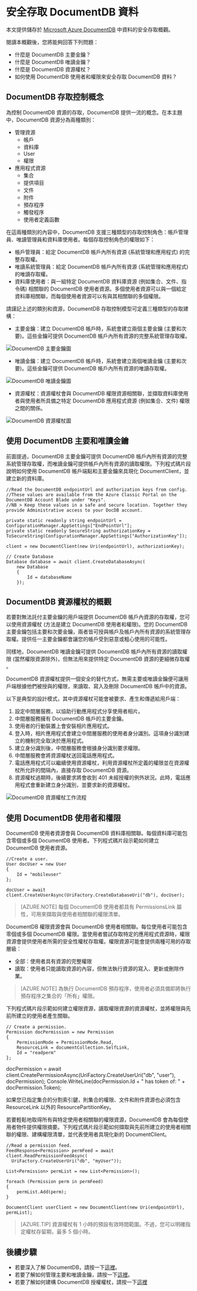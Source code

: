 <properties 
	pageTitle="了解如何安全存取 DocumentDB 中的資料 | Microsoft Azure" 
	description="深入了解 DocumentDB 中的存取控制概念，其中包括主要金鑰、唯讀金鑰、使用者和權限。" 
	services="documentdb" 
	authors="kiratp" 
	manager="jhubbard" 
	editor="monicar" 
	documentationCenter=""/>

<tags 
	ms.service="documentdb" 
	ms.workload="data-services" 
	ms.tgt_pltfrm="na" 
	ms.devlang="na" 
	ms.topic="article" 
	ms.date="09/19/2016" 
	ms.author="kipandya"/>

# 安全存取 DocumentDB 資料

本文提供儲存於 [Microsoft Azure DocumentDB](https://azure.microsoft.com/services/documentdb/) 中資料的安全存取概觀。

閱讀本概觀後，您將能夠回答下列問題：

-	什麼是 DocumentDB 主要金鑰？
-	什麼是 DocumentDB 唯讀金鑰？
-	什麼是 DocumentDB 資源權杖？
-	如何使用 DocumentDB 使用者和權限來安全存取 DocumentDB 資料？

## DocumentDB 存取控制概念

為控制 DocumentDB 資源的存取，DocumentDB 提供一流的概念。在本主題中，DocumentDB 資源分為兩種類別：

- 管理資源
	- 帳戶
	- 資料庫
	- User
	- 權限
- 應用程式資源
	- 集合
	- 提供項目
	- 文件
	- 附件
	- 預存程序
	- 觸發程序
	- 使用者定義函數

在這兩種類別的內容中，DocumentDB 支援三種類型的存取控制角色：帳戶管理員、唯讀管理員和資料庫使用者。每個存取控制角色的權限如下：
 
- 帳戶管理員：給定 DocumentDB 帳戶內所有資源 (系統管理和應用程式) 的完整存取權。
- 唯讀系統管理員：給定 DocumentDB 帳戶內所有資源 (系統管理和應用程式) 的唯讀存取權。
- 資料庫使用者：與一組特定 DocumentDB 資料庫資源 (例如集合、文件、指令碼) 相關聯的 DocumentDB 使用者資源。多個使用者資源可以與一個給定資料庫相關聯，而每個使用者資源可以有與其相關聯的多個權限。

請謹記上述的類別和資源，DocumentDB 存取控制模型可定義三種類型的存取建構：

- 主要金鑰：建立 DocumentDB 帳戶時，系統會建立兩個主要金鑰 (主要和次要)。這些金鑰可提供 DocumentDB 帳戶內所有資源的完整系統管理存取權。

![DocumentDB 主要金鑰圖](./media/documentdb-secure-access-to-data/masterkeys.png)

- 唯讀金鑰：建立 DocumentDB 帳戶時，系統會建立兩個唯讀金鑰 (主要和次要)。這些金鑰可提供 DocumentDB 帳戶內所有資源的唯讀存取權。

![DocumentDB 唯讀金鑰圖](./media/documentdb-secure-access-to-data/readonlykeys.png)

- 資源權杖：資源權杖會與 DocumentDB 權限資源相關聯，並擷取資料庫使用者與使用者所具備之特定 DocumentDB 應用程式資源 (例如集合、文件) 權限之間的關係。

![DocumentDB 資源權杖圖](./media/documentdb-secure-access-to-data/resourcekeys.png)

## 使用 DocumentDB 主要和唯讀金鑰

前面提過，DocumentDB 主要金鑰可提供 DocumentDB 帳戶內所有資源的完整系統管理存取權，而唯讀金鑰可提供帳戶內所有資源的讀取權限。下列程式碼片段說明如何使用 DocumentDB 帳戶端點和主要金鑰來具現化 DocumentClient，並建立新的資料庫。

    //Read the DocumentDB endpointUrl and authorization keys from config.
    //These values are available from the Azure Classic Portal on the DocumentDB Account Blade under "Keys".
    //NB > Keep these values in a safe and secure location. Together they provide Administrative access to your DocDB account.
    
    private static readonly string endpointUrl = ConfigurationManager.AppSettings["EndPointUrl"];
    private static readonly SecureString authorizationKey = ToSecureString(ConfigurationManager.AppSettings["AuthorizationKey"]);
        
    client = new DocumentClient(new Uri(endpointUrl), authorizationKey);
    
    // Create Database
    Database database = await client.CreateDatabaseAsync(
        new Database
        {
            Id = databaseName
        });


## DocumentDB 資源權杖的概觀

若要對無法託付主要金鑰的用戶端提供 DocumentDB 帳戶內資源的存取權，您可以使用資源權杖 (方法是建立 DocumentDB 使用者和權限)。您的 DocumentDB 主要金鑰包括主要和次要金鑰，兩者皆可授與帳戶及帳戶內所有資源的系統管理存取權。提供任一主要金鑰都會讓您的帳戶受到惡意或粗心使用的可能性。

同樣地，DocumentDB 唯讀金鑰可提供 DocumentDB 帳戶內所有資源的讀取權限 (當然權限資源除外)，但無法用來提供特定 DocumentDB 資源的更細微存取權 。

DocumentDB 資源權杖提供一個安全的替代方式，無需主要或唯讀金鑰便可讓用戶端根據他們被授與的權限，來讀取、寫入及刪除 DocumentDB 帳戶中的資源。

以下是典型的設計模式，其中資源權杖可能會被要求、產生和傳遞給用戶端：

1. 設定中間層服務，以協助行動應用程式分享使用者相片。
2. 中間層服務擁有 DocumentDB 帳戶的主要金鑰。
3. 使用者的行動裝置上會安裝相片應用程式。
4. 登入時，相片應用程式會建立中間層服務的使用者身分識別。這項身分識別建立的機制完全取決於應用程式。
5. 建立身分識別後，中間層服務會根據身分識別要求權限。
6. 中間層服務會將資源權杖送回電話應用程式。
7. 電話應用程式可以繼續使用資源權杖，利用資源權杖所定義的權限並在資源權杖所允許的間隔內，直接存取 DocumentDB 資源。
8. 資源權杖過期時，後續要求將會收到 401 未經授權的例外狀況。此時，電話應用程式會重新建立身分識別，並要求新的資源權杖。

![DocumentDB 資源權杖工作流程](./media/documentdb-secure-access-to-data/resourcekeyworkflow.png)

## 使用 DocumentDB 使用者和權限
DocumentDB 使用者資源會與 DocumentDB 資料庫相關聯。每個資料庫可能包含零個或多個 DocumentDB 使用者。下列程式碼片段示範如何建立 DocumentDB 使用者資源。

    //Create a user.
    User docUser = new User
    {
        Id = "mobileuser"
    };

    docUser = await client.CreateUserAsync(UriFactory.CreateDatabaseUri("db"), docUser);

> [AZURE.NOTE] 每個 DocumentDB 使用者都具有 PermissionsLink 屬性，可用來擷取與使用者相關聯的權限清單。

DocumentDB 權限資源會與 DocumentDB 使用者相關聯。每位使用者可能包含零個或多個 DocumentDB 權限。當使用者嘗試存取特定的應用程式資源時，權限資源會提供使用者所需的安全性權杖存取權。權限資源可能會提供兩種可用的存取層級：

- 全部：使用者具有資源的完整權限
- 讀取：使用者只能讀取資源的內容，但無法執行資源的寫入、更新或刪除作業。


> [AZURE.NOTE] 為執行 DocumentDB 預存程序，使用者必須具備即將執行預存程序之集合的「所有」權限。


下列程式碼片段示範如何建立權限資源，讀取權限資源的資源權杖，並將權限與先前所建立的使用者產生關聯。

    // Create a permission.
    Permission docPermission = new Permission
    {
        PermissionMode = PermissionMode.Read,
        ResourceLink = documentCollection.SelfLink,
        Id = "readperm"
    };
            
  docPermission = await client.CreatePermissionAsync(UriFactory.CreateUserUri("db", "user"), docPermission); Console.WriteLine(docPermission.Id + " has token of: " + docPermission.Token);
  
如果您已指定集合的分割索引鍵，則集合的權限、文件和附件資源也必須包含 ResourceLink 以外的 ResourcePartitionKey。

若要輕鬆地取得所有與特定使用者相關聯的權限資源，DocumentDB 會為每個使用者物件提供權限摘要。下列程式碼片段示範如何擷取與先前所建立的使用者相關聯的權限、建構權限清單，並代表使用者具現化新的 DocumentClient。

    //Read a permission feed.
    FeedResponse<Permission> permFeed = await client.ReadPermissionFeedAsync(
      UriFactory.CreateUserUri("db", "myUser"));

    List<Permission> permList = new List<Permission>();
      
    foreach (Permission perm in permFeed)
    {
        permList.Add(perm);
    }
            
    DocumentClient userClient = new DocumentClient(new Uri(endpointUrl), permList);

> [AZURE.TIP] 資源權杖有 1 小時的預設有效時間範圍。不過，您可以明確指定權杖存留期，最多 5 個小時。

## 後續步驟

- 若要深入了解 DocumentDB，請按一下[這裡](http://azure.com/docdb)。
- 若要了解如何管理主要和唯讀金鑰，請按一下[這裡](documentdb-manage-account.md)。
- 若要了解如何建構 DocumentDB 授權權杖，請按一下[這裡](https://msdn.microsoft.com/library/azure/dn783368.aspx)
 

<!---HONumber=AcomDC_0921_2016-->